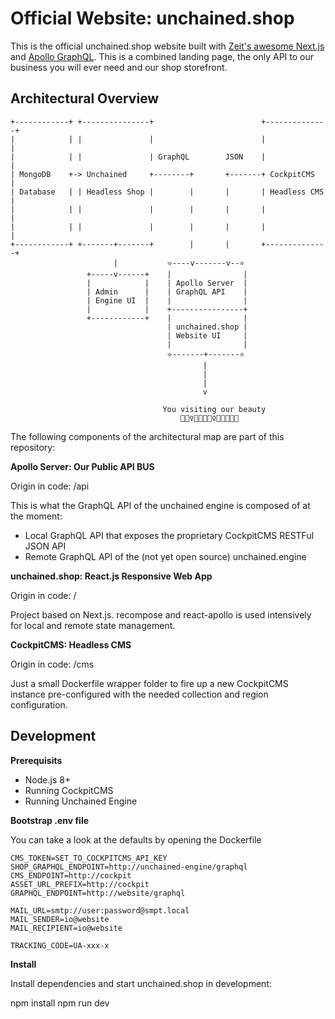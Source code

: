 # Official Website: unchained.shop

This is the official unchained.shop website built with [Zeit's awesome Next.js](https://github.com/zeit/next.js) and [Apollo GraphQL](https://github.com/apollographql/react-apollo). This is a combined landing page, the only API to our business you will ever need and our shop storefront.


## Architectural Overview

    +------------+ +---------------+                        +--------------+
    |            | |               |                        |              |
    |            | |               | GraphQL        JSON    |              |
    | MongoDB    +-> Unchained     +--------+       +-------+ CockpitCMS   |
    | Database   | | Headless Shop |        |       |       | Headless CMS |
    |            | |               |        |       |       |              |
    |            | |               |        |       |       |              |
    +------------+ +-------+-------+        |       |       +--------------+
                           |           ⭐️----v-------v--⭐️
                     +-----v------+    |                |
                     |            |    | Apollo Server  |
                     | Admin      |    | GraphQL API    |
                     | Engine UI  |    |                |
                     |            |    +----------------+
                     +------------+    |                |
                                       | unchained.shop |
                                       | Website UI     |
                                       |                |
                                       ⭐️-------+-------⭐️
                                               |
                                               |
                                               |
                                               v

                                      You visiting our beauty
                                          👳🏼‍♀️🧕🏻💂🏾‍♀️👨🏿‍🔬👲🏻

The following components of the architectural map are part of this repository:

**Apollo Server: Our Public API BUS**

Origin in code: /api

This is what the GraphQL API of the unchained engine is composed of at the moment:

* Local GraphQL API that exposes the proprietary CockpitCMS RESTFul JSON API
* Remote GraphQL API of the (not yet open source) unchained.engine

**unchained.shop: React.js Responsive Web App**

Origin in code: /

Project based on Next.js. recompose and react-apollo is used intensively for local and remote state management.

**CockpitCMS: Headless CMS**

Origin in code: /cms

Just a small Dockerfile wrapper folder to fire up a new CockpitCMS instance pre-configured with the needed collection and region configuration.


## Development

**Prerequisits**

- Node.js 8+
- Running CockpitCMS
- Running Unchained Engine

**Bootstrap .env file**

You can take a look at the defaults by opening the Dockerfile

    CMS_TOKEN=SET_TO_COCKPITCMS_API_KEY
    SHOP_GRAPHQL_ENDPOINT=http://unchained-engine/graphql
    CMS_ENDPOINT=http://cockpit
    ASSET_URL_PREFIX=http://cockpit
    GRAPHQL_ENDPOINT=http://website/graphql

    MAIL_URL=smtp://user:password@smpt.local
    MAIL_SENDER=io@website
    MAIL_RECIPIENT=io@website

    TRACKING_CODE=UA-xxx-x

**Install**

Install dependencies and start unchained.shop in development:

npm install
npm run dev
